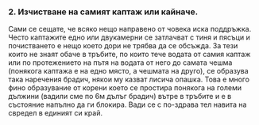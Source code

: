 ### 2. Изчистване на самият каптаж или кайначе.
Сами се сещате, че всяко нещо направено от човека иска поддръжка. Често каптажите едно или двукамерни се затлачват с тиня и пясъци и почистването е нещо което дори не трябва да се обсъжда. За тези които не знаят обаче в тръбите, по които тече водата от самия каптаж или по протежението на пътя на водата от него до самата чешма (понякога каптажа е на едно място, а чешмата на друго), се образува така наречения брадич, някои му казват лисича опашка. Това е много фино образувание от корени което се простира понякога на големи дължини (вадили сме по 6м дълъг брадич) вътре в тръбите и е в състояние напълно да ги блокира. Вади се с по-здрава тел навита на свредел в единият си край.